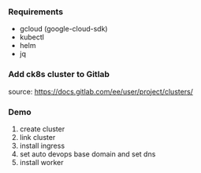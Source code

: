 ### Requirements
- gcloud (google-cloud-sdk)
- kubectl
- helm
- jq

### Add ck8s cluster to Gitlab
source: https://docs.gitlab.com/ee/user/project/clusters/

### Demo
1. create cluster
2. link cluster
3. install ingress
4. set auto devops base domain and set dns
5. install worker
